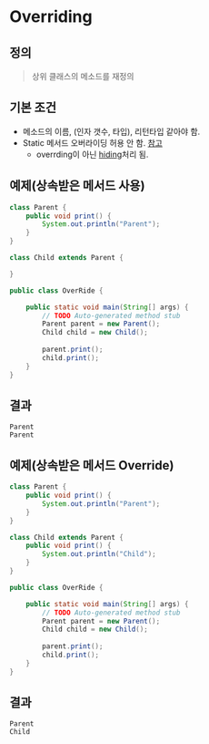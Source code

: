 # Overriding

## 정의
>상위 클래스의 메소드를 재정의
## 기본 조건
* 메소드의 이름, (인자 갯수, 타입), 리턴타입 같아야 함.
* Static 메서드 오버라이딩 허용 안 함. [참고](http://itpangpang.xyz/105)
    * overrding이 아닌 [hiding](./hiding.md)처리 됨.
## 예제(상속받은 메서드 사용)
```java
class Parent {	
	public void print() {
		System.out.println("Parent");
	}
}
```
```java
class Child extends Parent {

}
```
```java
public class OverRide {

	public static void main(String[] args) {
		// TODO Auto-generated method stub
		Parent parent = new Parent();
		Child child = new Child();
		
		parent.print();
		child.print();
	}
}
```
## 결과
```
Parent
Parent
```
## 예제(상속받은 메서드 Override)
```java
class Parent {	
	public void print() {
		System.out.println("Parent");
	}
}
```
```java
class Child extends Parent {
	public void print() {
		System.out.println("Child");
	}
}
```
```java
public class OverRide {

	public static void main(String[] args) {
		// TODO Auto-generated method stub
		Parent parent = new Parent();
		Child child = new Child();
		
		parent.print();
		child.print();
	}
}
```
## 결과
```
Parent
Child
```